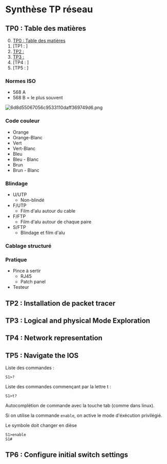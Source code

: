 # Synthèse TP réseau

## TP0 : Table des matières <a name="0"></a>

0. [TP0 : Table des matières](#0)
1. [TP1 : ]
2. [TP2 : ](#2)
3. [TP3 : ](#3)
4. [TP4 : ]
5. [TP5 : ]


### Normes ISO

* 568 A
* 568 B = le plus souvent

![6d8d55067056c9533110daff369749d6.png](:/979a13606b1e43daa4688a7c93f1ec1b)

### Code couleur

* Orange 
* Orange-Blanc
* Vert
* Vert-Blanc
* Bleu 
* Bleu - Blanc
* Brun 
* Brun - Blanc

### Blindage
* U/UTP
	* Non-blindé
* F/UTP
	* Film d'alu autour du cable
* F/FTP
	* Film d'alu autour de chaque paire
* S/FTP
	* Blindage et film d'alu

### Cablage structuré



### Pratique 
* Pince à sertir
	* RJ45
	* Patch panel
* Testeur

## TP2 : Installation de packet tracer <a name="2"></a>

## TP3 : Logical and physical Mode Exploration

## TP4 : Network representation

## TP5 : Navigate the IOS

Liste des commandes :
```
S1>?
```

Liste des commandes commençant par la lettre t :

```
S1>t?
```

Autocomplétion de commande avec la touche tab (comme dans linux).

Si on utilise la commande ```enable```, on active le mode d'éxécution privilégié.

Le symbole doit changer en dièse

```
S1>enable
S1#
```



## TP6 : Configure initial switch settings